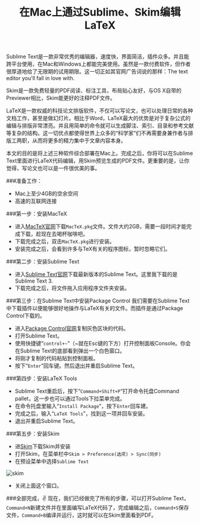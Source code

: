 ﻿---
layout: post
title: 在Mac上通过Sublime、Skim编辑LaTeX
category: 技术
tags: LaTeX Mac
keywords: 
description: 
---

Sublime Text是一款非常优秀的编辑器，速度快，界面简洁，插件众多。并且能跨平台使用，在Mac和Windows上都能完美使用。虽然是一款付费软件，但作者很厚道地给了无限期的试用期限。这一切正如其官网广告词说的那样：The text editor you'll fall in love with.

Skim是一款免费轻量的PDF阅读、标注工具，布局贴心友好，与OS X自带的Previewer相比，Skim能更好的注释PDF文件。

LaTeX是一款权威的科技论文排版软件，不仅可以写论文，也可以处理日常的各种文档工作，甚至是做幻灯片。相比于Word，LaTeX最大的优势是对于复杂公式的编辑与排版非常漂亮。并且用简单的命令就可以生成脚注、索引、目录和参考文献等复杂的结构。这一切优点都使得世界上众多的“科学家”们不再需要身兼作者与排版工两职，从而将更多的精力集中于文章内容本身。

本文的目的是将上述三种软件综合部署在Mac上。完成之后，你将可以在Sublime Text里面进行LaTeX代码编辑，用Skim预览生成的PDF文件。更重要的是，让你觉得，写论文也可以是一件很优美的事。

###准备工作：

- Mac上至少4GB的空余空间
- 高速的互联网连接

###第一步：安装MacTeX
- 进入[MacTeX官网](http://www.tug.org/mactex)下载`MacTeX.pkg`文件。文件大约2GB，需要一段时间才能完成下载，趁现在去喝杯咖啡吧。
- 下载完成之后，双击`MacTeX.pkg`进行安装。
- 安装完成之后，会看到许多与TeX有关的程序图标，暂时忽略它们。

###第二步：安装Sublime Text
- 进入[Sublime Text官网](http://www.sublimetext.com)下载最新版本的Sublime Text。这里我下载的是Sublime Text 3.
- 下载完成之后，将文件拖入应用程序文件夹安装。

###第三步：在Sublime Text中安装Package Control
我们需要在Sublime Text中下载插件以便能够很好地操作与LaTeX有关的文件。而插件是通过Package Control下载的。

- 进入[Package Control官网](http://sublime.wbond.net/installation)复制灰色区块的代码。
- 打开Sublime Text。
- 使用快捷键“`control+~`”（~就在Esc键的下方）打开控制面板Console。你会在Sublime Text的底部看到弹出一个白色窗口。
- 将刚才复制的代码粘贴到控制面板。
- 按下“`Enter`”回车键。然后退出并重启Sublime Text。

###第四步：安装LaTeX Tools
- Sublime Text重启后，按下“`Command+Shift+P`”打开命令托盘Command pallet，这一步也可以通过Tools下拉菜单完成。
- 在命令托盘里输入“`Install Package`”，按下`Enter`回车建。
- 完成之后，输入“`LaTeX Tools`”，找到这一项并回车安装。
- 退出并重启Sublime Text。

###第五步：安装Skim
- 进[Skim](http://skim-app.sourceforge.net)下载Skim并安装
- 打开Skim，在菜单栏中`Skim > Preference(选项) > Sync(同步)`
- 在预设菜单中选择`Sublime Text`

![skim](/public/img/skim.png)

- 关闭上面这个窗口。

###全部完成，✌️
现在，我们已经做完了所有的步骤，可以打开Sublime Text，`Command+N`新建文件并在里面编写LaTeX代码了，完成编辑之后，`Command+S`保存文件，`Command+B`编译并运行，这时就可以在Skim里面看到PDF。



